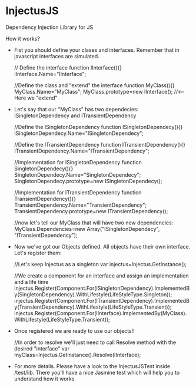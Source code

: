 InjectusJS
==========

Dependency Injection Library for JS

How it works?

- Fist you should define your clases and interfaces. Remember that in javascript interfaces are simulated.

  // Define the interface
  function IInterface(){}
  IInterface.Name="IInterface";
  
  //Define the class and "extend" the interface
  function MyClass(){}
  MyClass.Name="MyClass";
  MyClass.prototype=new IInterface(); //<-- Here we "extend"
  
  
- Let's say  that our "MyClass" has two dependecies: ISingletonDependency and ITransientDependency
  
  //Define the ISingletonDependency
  function ISingletonDependecy(){}
  ISingletonDependecy.Name="ISingletonDependecy";
  
  //Define the ITransientDependency
  function ITransientDependency(){}
  ITransientDependency.Name="ITransientDependency";
  
  //Implementation for ISingletonDependency
  function SingletonDependecy(){}
  SingletonDependecy.Name="SingletonDependecy";
  SingletonDependecy.prototype=new ISingletonDependecy();
  
  //Implementation for ITransientDependency
  function TransientDependency(){}
  TransientDependency.Name="TransientDependency";
  TransientDependency.prototype=new ITransientDependency();
  
  //now let's  tell our MyClass that will have two new dependencies:
  MyClass.Dependencies=new Array("ISingletonDependecy", "ITransientDependency");
  
  
- Now we've got our Objects defined. All objects have their own interface. Let's register them:

  //Let's keep Injectus as a singleton
  var injectus=Injectus.GetInstance();
  
  //We create a component for an interface and assign an implementation and a life time
  injectus.Register(Component.For(ISingletonDependency).ImplementedBy(SingletonDependency).WithLifestyle(LifeStyleType.Singleton));
  injectus.Register(Component.For(ITransientDependency).ImplementedBy(TransientDependency).WithLifestyle(LifeStyleType.Transient));
  injectus.Register(Component.For(IInterface).ImplementedBy(MyClass).WithLifestyle(LifeStyleType.Transient));
  

- Once registered we are ready to use our objects!!
  
  //In order to resolve we'll just need to call Resolve method with the desired "interface"
  var myClass=Injectus.GetInstance().Resolve(IInterface);
  
  
- For more details. Please have a look to the InjectusJSTest inside /test/lib. There you'll have a nice Jasmine test which will help you to understand how it works